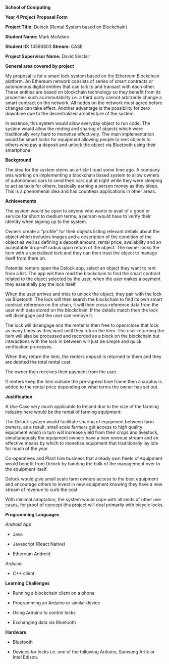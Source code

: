 **School of Computing**

**Year 4 Project Proposal Form**

**Project Title:** Delock (Rental System based on Blockchain)

**Student Name:** Mark McAdam

**Student ID:** 14566803 **Stream:** CASE

**Project Supervisor Name:** David Sinclair

**General area covered by project**

My proposal is for a smart lock system based on the Ethereum Blockchain
platform. An Ethereum network consists of series of smart contracts or
autonomous digital entities that can talk to and transact with each other. These
entities are based on blockchain technology so they benefit from its properties
such as immutability i.e. a third party cannot arbitrarily change a smart
contract on the network. All nodes on the network must agree before changes can
take effect. Another advantage is the possibility for zero downtime due to the
decentralized architecture of the system.

In essence, this system would allow everyday object to run code. The system
would allow the renting and sharing of objects which were traditionally very
hard to monetise effectively. The main implementation would be smart locks for
equipment allowing people to rent objects to others who pay a deposit and unlock
the object via Bluetooth using their smartphone.

**Background**

The idea for the system stems an article I read some time ago. A company was
working on implementing a blockchain based system to allow owners of autonomous
cars to send their cars out at night while they were sleeping to act as taxis
for others, basically earning a person money as they sleep. This is a phenomenal
idea and has countless applications in other areas.

**Achievements**

The system would be open to anyone who wants to avail of a good or service for
short to medium terms, a person would have to verify their identity when signing
up to the system.

Owners create a “profile” for their objects listing relevant details about the
object which includes images and a description of the condition of the object as
well as defining a deposit amount, rental price, availability and an acceptable
drop-off radius upon return of the object. The owner locks the item with a
specialised lock and they can then trust the object to manage itself from there
on.

Potential renters open the Delock app, select an object they want to rent from a
list. The app will then read the blockchain to find the smart contract related
to the object selected by the user, when the user makes a payment they
essentially pay the lock itself.

When the user arrives and tries to unlock the object, they pair with the lock
via Bluetooth. The lock will then search the blockchain to find its own smart
contract reference on the chain, it will then cross-reference data from the user
with data stored on the blockchain. If the details match then the lock will
disengage and the user can remove it.

The lock will disengage and the renter is then free to open/close that lock as
many times as they want until they return the item. The user returning the item
will also be processed and recorded as a block on the blockchain but
interactions with the lock in between will just be simple and quick verification
processes.

When they return the item, the renters deposit is returned to them and they are
debited the total rental cost.

The owner then receives their payment from the user.

If renters keep the item outside the pre-agreed time frame then a surplus is
added to the rental price depending on what terms the owner has set out.

**Justification**

A Use Case very much applicable to Ireland due to the size of the farming
industry here would be the rental of farming equipment:

The Delock system would facilitate sharing of equipment between farm owners, as
a result, small scale farmers get access to high quality equipment which in turn
will increase yield from their crops and livestock, simultaneously the equipment
owners have a new revenue stream and an effective means by which to monetise
equipment that traditionally lay idle for much of the year.

Co-operatives and Plant hire business that already own fleets of equipment would
benefit from Delock by handing the bulk of the management over to the equipment
itself.

Delock would give small scale farm owners access to the best equipment and
encourage others to invest in new equipment knowing they have a new stream of
revenue to curb the cost.

With minimal adaptation, the system would cope with all kinds of other use
cases, for proof of concept this project will deal primarily with bicycle locks.

**Programming Languages**

*Android App*

-   Java

-   Javascript (React Native)

-   Ethereum Android

*Arduino*

-   C++ client

**Learning Challenges**

-   Running a blockchain client on a phone

-   Programming an Arduino or similar device

-   Using Arduino to control locks

-   Exchanging data via Bluetooth

**Hardware**

-   Bluetooth

-   Devices for locks i.e. one of the following Arduino, Samsung Artik or Intel
    Edison.
